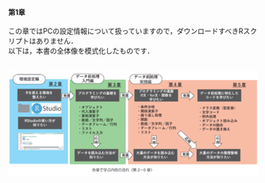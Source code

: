 #### 第1章
この章ではPCの設定情報について扱っていますので，ダウンロードすべきRスクリプトはありません．<br>
以下は，本書の全体像を模式化したものです．<br><br>

![図1.2](./chapter01_no1.png)


